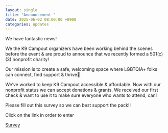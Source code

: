 ```yaml
---
layout: single
title: "Announcement "
date: 2025-06-02 08:00:00 +0900
categories: updates
---
```

We have fantastic news!

We the K9 Campout organizers have been working behind the scenes before the event & are proud to announce that we recently formed a 501(c)(3) nonprofit charity!

Our mission is to create a safe, welcoming space where LGBTQIA+ folks can connect, find support & thrive🐾

We’ve worked to keep K9 Campout accessible & affordable. Now with our nonprofit status we can accept donations & grants. We received our first check & want to use it to make sure everyone who wants to attend, can!

Please fill out this survey so we can best support the pack!!

Click on the link in order to enter

[Survey](https://t.me/k9campout/110)

<script async src="https://telegram.org/js/telegram-widget.js?22" data-telegram-post="k9campout/110" data-width="100%"></script>
